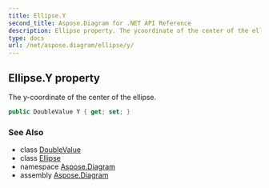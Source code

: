```yaml
---
title: Ellipse.Y
second_title: Aspose.Diagram for .NET API Reference
description: Ellipse property. The ycoordinate of the center of the ellipse
type: docs
url: /net/aspose.diagram/ellipse/y/
---
```

## Ellipse.Y property

The y-coordinate of the center of the ellipse.

```csharp
public DoubleValue Y { get; set; }
```

### See Also

* class [DoubleValue](../../doublevalue/)
* class [Ellipse](../)
* namespace [Aspose.Diagram](../../ellipse/)
* assembly [Aspose.Diagram](../../../)


